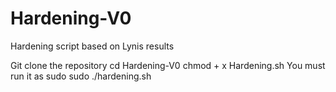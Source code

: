 # Hardening-V0
Hardening script based on Lynis results

Git clone the repository
cd Hardening-V0
chmod + x Hardening.sh
You must run it as sudo
sudo ./hardening.sh
